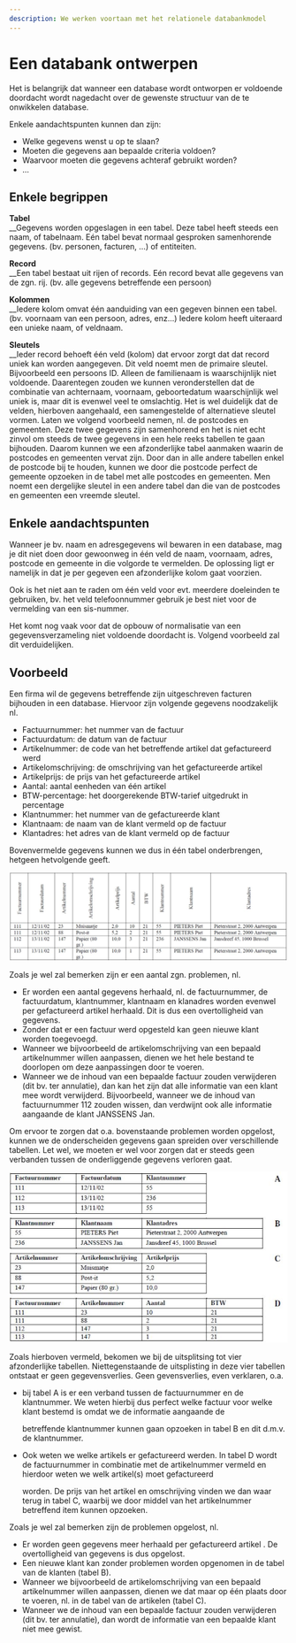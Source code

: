 ```yaml
---
description: We werken voortaan met het relationele databankmodel
---
```


# Een databank ontwerpen

Het is belangrijk dat wanneer een database wordt ontworpen er voldoende doordacht wordt nagedacht over de gewenste structuur van de te onwikkelen database.

Enkele aandachtspunten kunnen dan zijn:

* Welke gegevens wenst u op te slaan?
* Moeten die gegevens aan bepaalde criteria voldoen?
* Waarvoor moeten die gegevens achteraf gebruikt worden?
* ...

## **Enkele begrippen**

**Tabel**\
\_\_Gegevens worden opgeslagen in een tabel. Deze tabel heeft steeds een naam, of tabelnaam. Eén tabel bevat normaal gesproken samenhorende gegevens. (bv. personen, facturen, …) of entiteiten.

**Record**\
\_\_Een tabel bestaat uit rijen of records. Eén record bevat alle gegevens van de zgn. rij. (bv. alle gegevens betreffende een persoon)

**Kolommen**\
\_\_Iedere kolom omvat één aanduiding van een gegeven binnen een tabel. (bv. voornaam van een persoon, adres, enz...) Iedere kolom heeft uiteraard een unieke naam, of veldnaam.

**Sleutels**\
\_\_Ieder record behoeft één veld (kolom) dat ervoor zorgt dat dat record uniek kan worden aangegeven. Dit veld noemt men de primaire sleutel. Bijvoorbeeld een persoons ID. Alleen de familienaam is waarschijnlijk niet voldoende. Daarentegen zouden we kunnen veronderstellen dat de combinatie van achternaam, voornaam, geboortedatum waarschijnlijk wel uniek is, maar dit is evenwel veel te omslachtig. Het is wel duidelijk dat de velden, hierboven aangehaald, een samengestelde of alternatieve sleutel vormen. Laten we volgend voorbeeld nemen, nl. de postcodes en gemeenten. Deze twee gegevens zijn samenhorend en het is niet echt zinvol om steeds de twee gegevens in een hele reeks tabellen te gaan bijhouden. Daarom kunnen we een afzonderlijke tabel aanmaken waarin de postcodes en gemeenten vervat zijn. Door dan in alle andere tabellen enkel de postcode bij te houden, kunnen we door die postcode perfect de gemeente opzoeken in de tabel met alle postcodes en gemeenten. Men noemt een dergelijke sleutel in een andere tabel dan die van de postcodes en gemeenten een vreemde sleutel.

## **Enkele aandachtspunten**

Wanneer je bv. naam en adresgegevens wil bewaren in een database, mag je dit niet doen door gewoonweg in één veld de naam, voornaam, adres, postcode en gemeente in die volgorde te vermelden. De oplossing ligt er namelijk in dat je per gegeven een afzonderlijke kolom gaat voorzien.

Ook is het niet aan te raden om één veld voor evt. meerdere doeleinden te gebruiken, bv. het veld telefoonnummer gebruik je best niet voor de vermelding van een sis-nummer.

Het komt nog vaak voor dat de opbouw of normalisatie van een gegevensverzameling niet voldoende doordacht is. Volgend voorbeeld zal dit verduidelijken.

## **Voorbeeld**

Een firma wil de gegevens betreffende zijn uitgeschreven facturen bijhouden in een database. Hiervoor zijn volgende gegevens noodzakelijk nl.

* Factuurnummer: het nummer van de factuur
* Factuurdatum: de datum van de factuur
* Artikelnummer: de code van het betreffende artikel dat gefactureerd werd
* Artikelomschrijving: de omschrijving van het gefactureerde artikel
* Artikelprijs: de prijs van het gefactureerde artikel
* Aantal: aantal eenheden van één artikel
* BTW-percentage: het doorgerekende BTW-tarief uitgedrukt in percentage
* Klantnummer: het nummer van de gefactureerde klant
* Klantnaam: de naam van de klant vermeld op de factuur
* Klantadres: het adres van de klant vermeld op de factuur

Bovenvermelde gegevens kunnen we dus in één tabel onderbrengen, hetgeen hetvolgende geeft.

![](<../../.gitbook/assets/databanken intro afbeelding 4.JPG>)

Zoals je wel zal bemerken zijn er een aantal zgn. problemen, nl.

* Er worden een aantal gegevens herhaald, nl. de factuurnummer, de factuurdatum, klantnummer, klantnaam en klanadres worden evenwel per gefactureerd artikel herhaald. Dit is dus een overtolligheid van gegevens.
* Zonder dat er een factuur werd opgesteld kan geen nieuwe klant worden toegevoegd.
* Wanneer we bijvoorbeeld de artikelomschrijving van een bepaald artikelnummer willen aanpassen, dienen we het hele bestand te doorlopen om deze aanpassingen door te voeren.
* Wanneer we de inhoud van een bepaalde factuur zouden verwijderen (dit bv. ter annulatie), dan kan het zijn dat alle informatie van een klant mee wordt verwijderd. Bijvoorbeeld, wanneer we de inhoud van factuurnummer 112 zouden wissen, dan verdwijnt ook alle informatie aangaande de klant JANSSENS Jan.

Om ervoor te zorgen dat o.a. bovenstaande problemen worden opgelost, kunnen we de onderscheiden gegevens gaan spreiden over verschillende tabellen. Let wel, we moeten er wel voor zorgen dat er steeds geen verbanden tussen de onderliggende gegevens verloren gaat.

![](<../../.gitbook/assets/databanken intro afbeelding 5 (1).JPG>)

Zoals hierboven vermeld, bekomen we bij de uitsplitsing tot vier afzonderlijke tabellen. Niettegenstaande de uitsplisting in deze vier tabellen ontstaat er geen gegevensverlies. Geen gevensverlies, even verklaren, o.a.

*   bij tabel A is er een verband tussen de factuurnummer en de klantnummer. We weten hierbij dus perfect welke factuur voor welke klant bestemd is omdat we de informatie aangaande de

    betreffende klantnummer kunnen gaan opzoeken in tabel B en dit d.m.v. de klantnummer.
*   Ook weten we welke artikels er gefactureerd werden. In tabel D wordt de factuurnummer in combinatie met de artikelnummer vermeld en hierdoor weten we welk artikel(s) moet gefactureerd

    worden. De prijs van het artikel en omschrijving vinden we dan waar terug in tabel C, waarbij we door middel van het artikelnummer betreffend item kunnen opzoeken.

Zoals je wel zal bemerken zijn de problemen opgelost, nl.

* Er worden geen gegevens meer herhaald per gefactureerd artikel . De overtolligheid van gegevens is dus opgelost.
* Een nieuwe klant kan zonder problemen worden opgenomen in de tabel van de klanten (tabel B).
* Wanneer we bijvoorbeeld de artikelomschrijving van een bepaald artikelnummer willen aanpassen, dienen we dat maar op één plaats door te voeren, nl. in de tabel van de artikelen (tabel C).
* Wanneer we de inhoud van een bepaalde factuur zouden verwijderen (dit bv. ter annulatie), dan wordt de informatie van een bepaalde klant niet mee gewist.
